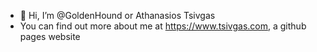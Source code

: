 - 👋 Hi, I’m @GoldenHound or Athanasios Tsivgas
- You can find out more about me at https://www.tsivgas.com, a github pages website
